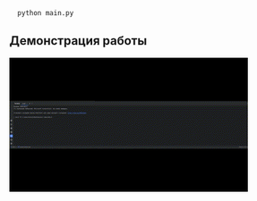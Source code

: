 ```bash
  python main.py 
```



## Демонстрация работы
![Alt Text](https://github.com/AnarCom/encr-labs/blob/main/LAB_5/lab_5.gif)
